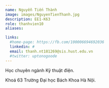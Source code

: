 ```yaml
---
name: Nguyễn Tiến Thành
image: images/NguyenTienThanh.jpg
description: EE1-K63
role: thanhvien10
aliases:

links:
  #home-page: https://fb.com/100006694692036
  linkedin: #
  email: thanh.nt181269@sis.hust.edu.vn
  #twitter: uptonogoode
---
```


Học chuyên ngành Kỹ thuật điện.

Khoá 63 Trường Đại học Bách Khoa Hà Nội.
